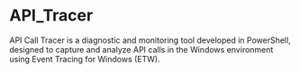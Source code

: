 # API_Tracer
API Call Tracer is a diagnostic and monitoring tool developed in PowerShell, designed to capture and analyze API calls in the Windows environment using Event Tracing for Windows (ETW).
